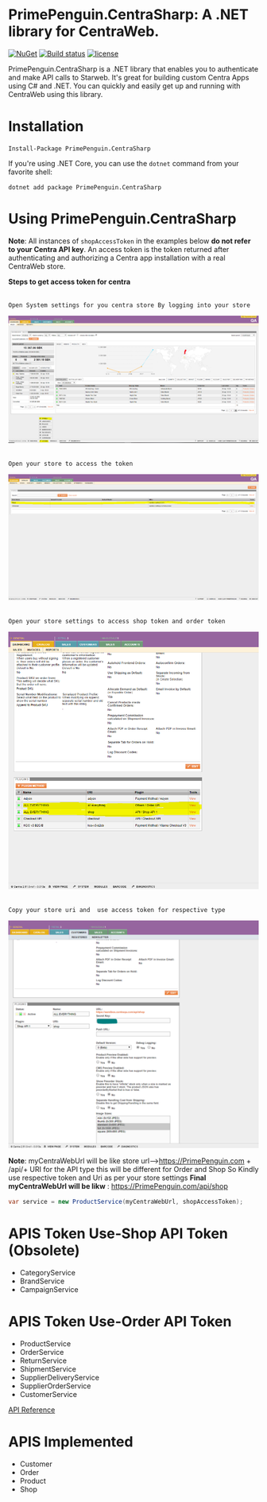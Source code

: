 #  PrimePenguin.CentraSharp: A .NET library for CentraWeb.

[![NuGet](https://img.shields.io/nuget/v/PrimePenguin.CentraSharp.svg?maxAge=3600)](https://www.nuget.org/packages/PrimePenguin.CentraSharp/)
[![Build status](https://ci.appveyor.com/api/projects/status/xcepplviqd92aepp/branch/master?svg=true)](https://ci.appveyor.com/project/souravthakur1992/primepenguin-centrasharp/branch/master)
[![license](https://img.shields.io/github/license/mashape/apistatus.svg?maxAge=3600)](https://raw.githubusercontent.com/PrimePenguin/PrimePenguin.CentraSharp/master/LICENSE)

PrimePenguin.CentraSharp is a .NET library that enables you to authenticate and make API calls to Starweb. It's great for 
building custom Centra Apps using C# and .NET. You can quickly and easily get up and running with CentraWeb
using this library.

# Installation

```
Install-Package PrimePenguin.CentraSharp
```

If you're using .NET Core, you can use the `dotnet` command from your favorite shell:

```
dotnet add package PrimePenguin.CentraSharp
```

# Using PrimePenguin.CentraSharp

**Note**: All instances of `shopAccessToken` in the examples below **do not refer to your Centra API key**.
An access token is the token returned after authenticating and authorizing a Centra app installation with a
real CentraWeb store.

**Steps to get access token for centra**
```

Open System settings for you centra store By logging into your store

```
<div align="center">
  <img href="#" src="https://raw.githubusercontent.com/PrimePenguin/PrimePenguin.CentraSharp/master/Images/SystemSettings.PNG?s=50&v=4">
</div>

```

Open your store to access the token

```
<div align="center">
  <img href="#" src="https://raw.githubusercontent.com/PrimePenguin/PrimePenguin.CentraSharp/master/Images/OpenStore.PNG">
</div>

```

Open your store settings to access shop token and order token

```
<div align="center">
  <img href="#" src="https://raw.githubusercontent.com/PrimePenguin/PrimePenguin.CentraSharp/master/Images/StoreSettings.PNG">
</div>

```

Copy your store uri and  use access token for respective type

```
<div align="center">
  <img href="#" src="https://raw.githubusercontent.com/PrimePenguin/PrimePenguin.CentraSharp/master/Images/Copysecret.PNG">
</div>

**Note**: myCentraWebUrl will be like store url-->https://PrimePenguin.com + /api/+ URI for the API type this will be different for
 Order and Shop So Kindly use respective token and Uri as per your store settings
**Final myCentraWebUrl will be likw** : https://PrimePenguin.com/api/shop

```cs
var service = new ProductService(myCentraWebUrl, shopAccessToken);
```
# APIS Token Use-Shop API Token (Obsolete)
- CategoryService
- BrandService
- CampaignService

# APIS Token Use-Order API Token
- ProductService
- OrderService
- ReturnService
- ShipmentService
- SupplierDeliveryService
- SupplierOrderService
- CustomerService

[API Reference](https://docs.centra.com/reference/stable/index)
# APIS Implemented 
- Customer
- Order
- Product
- Shop
